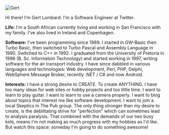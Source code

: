 ![Gert](https://d3mod6n032mdiz.cloudfront.net/thumb2/l/o/m/lombard/lombard-300x200.jpg)

Hi there! I'm Gert Lombard. I'm a Software Engineer at Twitter.

**Life:** I'm a South African currently living and working in San Francisco with my family. I've also lived in Ireland and Copenhagen.

**Software:** I've been programming since 1989. I started in GW-Basic then Turbo Basic, then switched to Turbo Pascal and Assembly Language in 1990. Switched to C++ in 1992. I graduated from the University of Pretoria in 1996 (B. Sc. Information Technology) and started working in 1997, writing software for the air transport industry. I have since dabbled in various languages and technologies: Web development, Perl, PHP, Delphi, WebSphere Message Broker, recently .NET / C# and now Android.

**Interests:** I have a strong desire to CREATE. To create ANYTHING. I have too many ideas for web sites or hobby projects and too little time. I want to learn to play guitar. I want to learn to use a camera properly. I want to blog about topics that interest me like software development. I want to join a local Skeptics In The Pub group. The only thing stronger than my desire to create, is the debilitating strive for "perfection" which can sometimes lead to analysis paralysis. That combined with the demands of our two busy kids, means I'm not making as much progress with my hobbies as I'd like. But watch this space: someday I'm going to do something awesome!